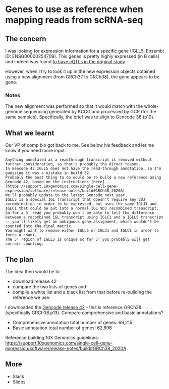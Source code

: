 # Genes to use as reference when mapping reads from scRNA-seq

## The concern

I was looking for expression information for a specific gene (IGLL5, Ensembl ID: ENSG00000254709). 
This genes is pretty highly expressed (in B cells) and indeed was found [to have eQTLs in the original study](https://onek1k.org/dashboard?type=cd4et%2Ccd4nc%2Ccd4sox4%2Ccd8nc%2Ccd8et%2Ccd8s100b%2Cnk%2Cnkr%2Cbmem%2Cbin%2Cplasma%2Cmonoc%2Cmononc%2Cdc&resultSet=esnp&search=igll5).

However, when I try to look it up in the new expression objects obtained using a new alignment (from GRCh37 to GRCh38), the gene appears to be gone.

### Notes
The new alignment was performed so that it would match with the whole-genome sequencing generated by KCCG and processed by GCP (for the same samples).
Specifically, the brief was to align to Gencode 38 (p10).

## What we learnt

Our VP of comp bio got back to me. See below his feedback and let me know if you need more input. 
```
Anything annotated as a readthrough transcript is removed without further consideration, so that's probably the direct reason. 
In Gencode 42 IGLL5 does not have the read-through annotation, so I'm guessing it was a mistake in build 32. 
Probably the best thing to do would be to build a new reference using Gencode 42, based on the instructions [here](https://support.10xgenomics.com/single-cell-gene-expression/software/release-notes/build#GRCh38_2020A)
We'll probably update to the latest Gencode next year.
IGLL5 is a special IGL transcript that doesn't require any VDJ recombination in order to be expressed, but uses the same IGLJ1 and IGLC1 that could be put into a normal IGL VDJ recombined transcript. 
So for a 3' read you probably won't be able to tell the difference between a recombined IGL transcript using IGLC1 and a IGLL5 transcript -- you'll likely get an ambiguous gene assignment, which wouldn't be counted into the final matrix. 
You might want to remove either IGLL5 or IGLJ1 and IGLC1 in order to force a count. 
The 5' region of IGLL5 is unique so for 5' you probably will get correct counting.
```

## The plan

The idea then would be to 
* download release 42
* compare the two lists of genes and
* compile a white list and a black list from that before re-building the reference we use. 

I downloaded the [Gencode release 42](https://www.gencodegenes.org/human/) - this is reference GRCh38 (specifically GRCh38.p13).
Compare comprehensive and basic annotations?
* Comprehensive annotation total number of genes: 69,215
* Basic annotation total number of genes: 62,696

Reference building 10X Genomics guidelines: https://support.10xgenomics.com/single-cell-gene-expression/software/release-notes/build#GRCh38_2020A


## More

* Slack
* Slides
